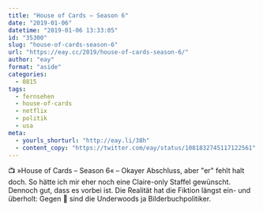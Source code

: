 ```yaml
---
title: "House of Cards – Season 6"
date: "2019-01-06"
datetime: "2019-01-06 13:33:05"
id: "35300"
slug: "house-of-cards-season-6"
url: "https://eay.cc/2019/house-of-cards-season-6/"
author: "eay"
format: "aside"
categories:
  - 0815
tags:
  - fernsehen
  - house-of-cards
  - netflix
  - politik
  - usa
meta:
  - yourls_shorturl: "http://eay.li/38h"
  - content_copy: "https://twitter.com/eay/status/1081832745117122561"
---
```


📺 »House of Cards – Season 6« – Okayer Abschluss, aber "er" fehlt halt doch. So hätte ich mir eher noch eine Claire-only Staffel gewünscht. Dennoch gut, dass es vorbei ist. Die Realität hat die Fiktion längst ein- und überholt: Gegen 🍊 sind die Underwoods ja Bilderbuchpolitiker.
